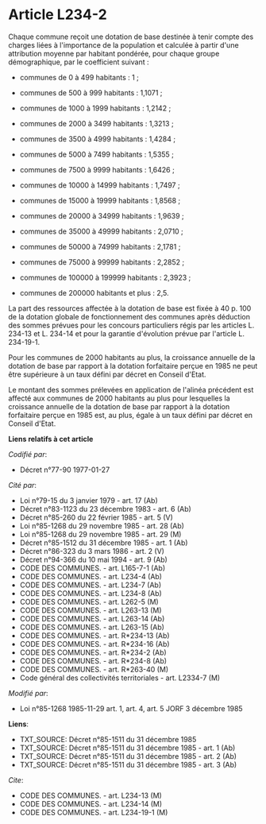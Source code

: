 # Article L234-2

Chaque commune reçoit une dotation de base destinée à tenir compte des charges liées à l'importance de la population et
calculée à partir d'une attribution moyenne par habitant pondérée, pour chaque groupe démographique, par le coefficient
suivant :

- communes de 0 à 499 habitants : 1 ;

- communes de 500 à 999 habitants : 1,1071 ;

- communes de 1000 à 1999 habitants : 1,2142 ;

- communes de 2000 à 3499 habitants : 1,3213 ;

- communes de 3500 à 4999 habitants : 1,4284 ;

- communes de 5000 à 7499 habitants : 1,5355 ;

- communes de 7500 à 9999 habitants : 1,6426 ;

- communes de 10000 à 14999 habitants : 1,7497 ;

- communes de 15000 à 19999 habitants : 1,8568 ;

- communes de 20000 à 34999 habitants : 1,9639 ;

- communes de 35000 à 49999 habitants : 2,0710 ;

- communes de 50000 à 74999 habitants : 2,1781 ;

- communes de 75000 à 99999 habitants : 2,2852 ;

- communes de 100000 à 199999 habitants : 2,3923 ;

- communes de 200000 habitants et plus : 2,5.

La part des ressources affectée à la dotation de base est fixée à 40 p. 100 de la dotation globale de fonctionnement des
communes après déduction des sommes prévues pour les concours particuliers régis par les articles L. 234-13 et L. 234-14 et
pour la garantie d'évolution prévue par l'article L. 234-19-1.

Pour les communes de 2000 habitants au plus, la croissance annuelle de la dotation de base par rapport à la dotation
forfaitaire perçue en 1985 ne peut être supérieure à un taux défini par décret en Conseil d'Etat.

Le montant des sommes prélevées en application de l'alinéa précédent est affecté aux communes de 2000 habitants au plus pour
lesquelles la croissance annuelle de la dotation de base par rapport à la dotation forfaitaire perçue en 1985 est, au plus,
égale à un taux défini par décret en Conseil d'Etat.

**Liens relatifs à cet article**

_Codifié par_:

  - Décret n°77-90 1977-01-27

_Cité par_:

  - Loi n°79-15 du 3 janvier 1979 - art. 17 (Ab)
  - Décret n°83-1123 du 23 décembre 1983 - art. 6 (Ab)
  - Décret n°85-260 du 22 février 1985 - art. 5 (V)
  - Loi n°85-1268 du 29 novembre 1985 - art. 28 (Ab)
  - Loi n°85-1268 du 29 novembre 1985 - art. 29 (M)
  - Décret n°85-1512 du 31 décembre 1985 - art. 1 (Ab)
  - Décret n°86-323 du 3 mars 1986 - art. 2 (V)
  - Décret n°94-366 du 10 mai 1994 - art. 9 (Ab)
  - CODE DES COMMUNES. - art. L165-7-1 (Ab)
  - CODE DES COMMUNES. - art. L234-4 (Ab)
  - CODE DES COMMUNES. - art. L234-7 (Ab)
  - CODE DES COMMUNES. - art. L234-8 (Ab)
  - CODE DES COMMUNES. - art. L262-5 (M)
  - CODE DES COMMUNES. - art. L263-13 (M)
  - CODE DES COMMUNES. - art. L263-14 (Ab)
  - CODE DES COMMUNES. - art. L263-15 (Ab)
  - CODE DES COMMUNES. - art. R*234-13 (Ab)
  - CODE DES COMMUNES. - art. R*234-16 (Ab)
  - CODE DES COMMUNES. - art. R*234-2 (Ab)
  - CODE DES COMMUNES. - art. R*234-8 (Ab)
  - CODE DES COMMUNES. - art. R*263-40 (M)
  - Code général des collectivités territoriales - art. L2334-7 (M)

_Modifié par_:

  - Loi n°85-1268 1985-11-29 art. 1, art. 4, art. 5 JORF 3 décembre 1985

**Liens**:

  - TXT_SOURCE: Décret n°85-1511 du 31 décembre 1985
  - TXT_SOURCE: Décret n°85-1511 du 31 décembre 1985 - art. 1 (Ab)
  - TXT_SOURCE: Décret n°85-1511 du 31 décembre 1985 - art. 2 (Ab)
  - TXT_SOURCE: Décret n°85-1511 du 31 décembre 1985 - art. 3 (Ab)

_Cite_:

  - CODE DES COMMUNES. - art. L234-13 (M)
  - CODE DES COMMUNES. - art. L234-14 (M)
  - CODE DES COMMUNES. - art. L234-19-1 (M)
